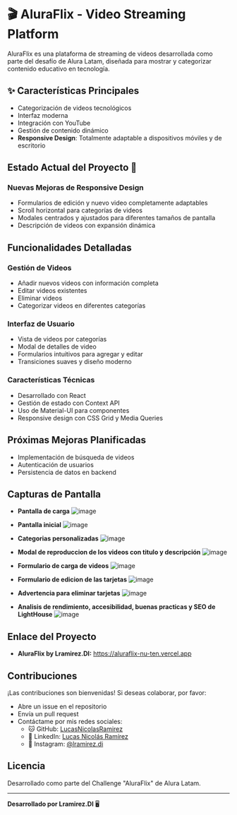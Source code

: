 # 🎬 AluraFlix - Video Streaming Platform

AluraFlix es una plataforma de streaming de videos desarrollada como parte del desafío de Alura Latam, diseñada para mostrar y categorizar contenido educativo en tecnología.

## ✨ Características Principales

- Categorización de videos tecnológicos
- Interfaz moderna
- Integración con YouTube
- Gestión de contenido dinámico
- **Responsive Design**: Totalmente adaptable a dispositivos móviles y de escritorio

## Estado Actual del Proyecto 🚀

### Nuevas Mejoras de Responsive Design
- Formularios de edición y nuevo video completamente adaptables
- Scroll horizontal para categorías de videos
- Modales centrados y ajustados para diferentes tamaños de pantalla
- Descripción de videos con expansión dinámica

## Funcionalidades Detalladas

### Gestión de Videos
- Añadir nuevos videos con información completa
- Editar videos existentes
- Eliminar videos
- Categorizar videos en diferentes categorías

### Interfaz de Usuario
- Vista de videos por categorías
- Modal de detalles de video
- Formularios intuitivos para agregar y editar
- Transiciones suaves y diseño moderno

### Características Técnicas
- Desarrollado con React
- Gestión de estado con Context API
- Uso de Material-UI para componentes
- Responsive design con CSS Grid y Media Queries

## Próximas Mejoras Planificadas
- Implementación de búsqueda de videos
- Autenticación de usuarios
- Persistencia de datos en backend

## Capturas de Pantalla

- **Pantalla de carga**
  ![image](https://github.com/user-attachments/assets/73a112b0-02a1-4b02-b1d4-26e8ad06ce37)

- **Pantalla inicial**
  ![image](https://github.com/user-attachments/assets/063cacff-e48a-4ace-94ae-5d7359b5bcbd)

- **Categorias personalizadas**
  ![image](https://github.com/user-attachments/assets/7c6cf51e-b7b7-4da3-ba3f-54238ed7ce87)

- **Modal de reproduccion de los videos con titulo y descripción**
  ![image](https://github.com/user-attachments/assets/42391154-8fa2-4246-a305-2460b5536eca)

- **Formulario de carga de videos**
  ![image](https://github.com/user-attachments/assets/43c51b60-fb74-40a6-8757-84beeb2d2901)

- **Formulario de edicion de las tarjetas**
  ![image](https://github.com/user-attachments/assets/127caf59-2469-4ded-a74e-87bc70c72076)

- **Advertencia para eliminar tarjetas**
  ![image](https://github.com/user-attachments/assets/82d08a71-ca42-4db3-8d1d-6822a035ecce)

- **Analisis de rendimiento, accesibilidad, buenas practicas y SEO de LightHouse**
  ![image](https://github.com/user-attachments/assets/080f063e-8700-4464-8e67-79f6f1d89df8)

## Enlace del Proyecto

- **AluraFlix by Lramirez.DI:** https://aluraflix-nu-ten.vercel.app


## Contribuciones

¡Las contribuciones son bienvenidas! Si deseas colaborar, por favor:

- Abre un issue en el repositorio
- Envía un pull request
- Contáctame por mis redes sociales:
  - 🐱 GitHub: [LucasNicolasRamirez](https://github.com/LucasNicolasRamirez)
  - 💼 LinkedIn: [Lucas Nicolás Ramírez](https://www.linkedin.com/in/lucasnicolásramírez/)
  - 📸 Instagram: [@lramirez.di](https://www.instagram.com/lramirez.di/)

## Licencia

Desarrollado como parte del Challenge "AluraFlix" de Alura Latam.

---
**Desarrollado por Lramirez.DI** 🖥️
